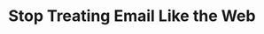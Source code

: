 ---
name: "Justine Jordan"
company: "Litmus"
title: "Stop Treating Email Like the Web"
episode: 7
upcoming: false
twitter_url: https://twitter.com/meladorri
download_url: http://audio.simplecast.fm/12568.mp3
summary: |
  <a href="https://twitter.com/meladorri">Justine Jordan</a> explains how your company should treat email, the difference between designing for email and the web, and what you can do to up your open rates.
summary_text: |
  Justine Jordan explains how your company should treat email, the difference between designing for email and the web, and what you can do to up your open rates.
links:
  - :url: https://litmus.com/
    :label: "Litmus"
  - :url: https://mailchimp.com
    :label: "Mailchimp"
  - :url: http://www.constantcontact.com
    :label: "Constant Contact"
  - :url: http://www.exacttarget.com/
    :label: "Exact Target"
  - :url: https://www.mandrill.com/
    :label: "Mandrill"
  - :url: http://aws.amazon.com/ses/
    :label: "Amazon SES"
  - :url: https://litmus.com/resources/free-responsive-email-templates
    :label: "Litmus email templates"
  - :url: http://resources.bluehornet.com/resources/form/2014-consumer-views-of-email-marketing-report
    :label: "Blue Hornet survey"
  - :url: https://litmus.com/community
    :label: "Litmus community"
  - :url: http://www.justinej.com/
    :label: "Justine’s website"
  - :url: http://www.squarespace.com/
    :label: "Squarespace"
tweetables:
  - :quote: "At the beginning of 2011 we had about 8% of emails being opened on mobile devices."
    :tweet: "&quot;At the beginning of 2011 we had about 8% of emails being opened on mobile devices.&quot; @meladorri"
  - :quote: "Now we’re seeing between 49-52% of email traffic opened on mobile."
    :tweet: "&quot;Now we’re seeing between 49-52% of email traffic opened on mobile.&quot; @meladorri"
  - :quote: "You can create your own mailing system but can run into deliverability problem."
    :tweet: "&quot;You can create your own mailing system but can run into deliverability problems.&quot; @meladorri"
  - :quote: "“Blast” is a very bad word in this industry. You never want to send a bomb or a rocket to your customer."
    :tweet: "&quot;“Blast” is a very bad word in this industry. You never want to send a bomb or a rocket to your customer.&quot; @meladorri"
  - :quote: "A transactional or a triggered email is based off a behavior or an activity in your app or product."
    :tweet: "&quot;A transactional or a triggered email is based off a behavior or an activity in your app or product.&quot; @meladorri"
  - :quote: "The number one frustration is that a lot of people expect an email to behave like a one page website."
    :tweet: "&quot;The number one frustration is that a lot of people expect an email to behave like a one page website.&quot; @meladorri"
  - :quote: "The technology that an email versus a webpage has to use is very different."
    :tweet: "&quot;The technology that an email versus a webpage has to use is very different.&quot; @meladorri"
  - :quote: "You’ll commonly hear email referred to as 'code like it’s 1999.'"
    :tweet: "&quot;You’ll commonly hear email referred to as 'code like it’s 1999.'&quot; @meladorri"
  - :quote: "Stop trying to force email to be a webpage."
    :tweet: "&quot;Stop trying to force email to be a webpage.&quot; @meladorri"
  - :quote: "You can’t take a page from your website, strip it out, change the content and expect it to look okay."
    :tweet: "&quot;You can’t take a page from your website, strip it out, change the content and expect it to look okay.&quot; @meladorri"
  - :quote: "Email is also not a website from a strategy and marketing perspective. Email is a driver to the web."
    :tweet: "&quot;Email is also not a website from a strategy and marketing perspective. Email is a driver to the web.&quot; @meladorri"
  - :quote: "Half the battle with email is even getting people to open and look at it at all."
    :tweet: "&quot;Half the battle with email is even getting people to open and look at it at all.&quot; @meladorri"
  - :quote: "Outlook is actually using Word – which is a word processing program – to read the HTML and display it."
    :tweet: "&quot;Outlook is actually using Word – which is a word processing program – to read the HTML and display it.&quot; @meladorri"
  - :quote: "You just can’t expect anything on the web, including email, to look the same as it does in Photoshop."
    :tweet: "&quot;You just can’t expect anything on the web, including email, to look the same as it does in Photoshop.&quot; @meladorri"
  - :quote: "People aren’t that committed to clicking through on your email. They’re not going to work hard to click."
    :tweet: "&quot;People aren’t that committed to clicking through on your email. They’re not going to work hard to click.&quot; @meladorri"
  - :quote: "@BlueHornet: 80% of people would delete email that looked bad on a mobile device. 30% would unsubscribe."
    :tweet: "&quot;@BlueHornet: 80% of people would delete email that looked bad on a mobile device. 30% would unsubscribe.&quot; @meladorri"
questions:
  - :question: How are most people reading email today?
    :timestamp: "00:44"
  - :question: What are most companies doing to send email?
    :timestamp: "02:46"
  - :question: What’s the distinction between transactional and marketing email companies?
    :timestamp: "04:23"
  - :question: What are the downsides of building your own email platform?
    :timestamp: "06:58"
  - :question: What are the differences between Mailchimp and Mandrill?
    :timestamp: "08:35"
  - :question: Is designing an email the same thing as designing a web page?
    :timestamp: "11:30"
  - :question: What does it mean practically that email and web are different?
    :timestamp: "14:10"
  - :question: Why is that you might design an email and it looks great in Gmail but it looks completely different in Outlook?
    :timestamp: "16:36"
  - :question: How do you feel about automated CSS inlining?
    :timestamp: "20:20"
  - :question: What is responsive design, how does it work, and what does it mean for email?
    :timestamp: "22:53"
  - :question: Are there any challenges with non-integrated design and development teams where a designer is building an email to look a certain way and now a developer has to try to make it work on different devices?
    :timestamp: "25:57"
  - :question: What’s the experience difference between responsive and non-responsive emails?
    :timestamp: "29:45"
  - :question: What happens to my business if my emails look bad on mobile devices?
    :timestamp: "32:57"
  - :question: What are good takeaways for teams trying to make their emails look good everywhere?
    :timestamp: "34:55"
  - :question: As a startup, how much work should I be putting into my emails?
    :timestamp: "36:25"
  - :question: What can I do to support my developers in making email easier?
    :timestamp: "38:36"
  - :question: Can you share what Litmus does?
    :timestamp: "40:34"
---